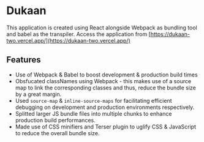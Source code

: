 # Dukaan
This application is created using React alongside Webpack as bundling tool and babel as the transpiler. Access the application from [https://dukaan-two.vercel.app/](https://dukaan-two.vercel.app/)

## Features 
* Use of Webpack & Babel to boost development & production build times
* Obsfucated classNames using Webpack - this makes use of a source map to link the corresponding classes and thus, reduce the bundle size by a great margin. 
* Used `source-map` & `inline-source-maps` for facilitating efficient debugging on development and production environments respectively. 
* Splitted larger JS bundle files into multiple chunks to enhance production build performances. 
* Made use of CSS minifiers and Terser plugin to uglify CSS & JavaScript to reduce the overall bundle size. 
